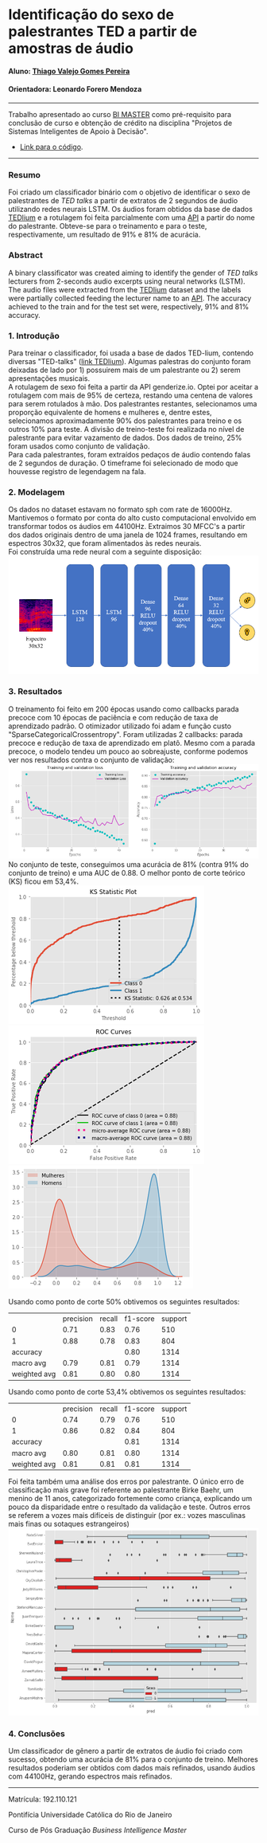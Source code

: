 # Identificação do sexo de palestrantes TED a partir de amostras de áudio

#### Aluno: [Thiago Valejo Gomes Pereira](https://github.com/valejop)
#### Orientadora: Leonardo Forero Mendoza

---

Trabalho apresentado ao curso [BI MASTER](https://ica.puc-rio.ai/bi-master) como pré-requisito para conclusão de curso e obtenção de crédito na disciplina "Projetos de Sistemas Inteligentes de Apoio à Decisão".

- [Link para o código](https://github.com/valejop/TEDlium_SexIdentification_BIMaster).

---

### Resumo

Foi criado um classificador binário com o objetivo de identificar o sexo de palestrantes de <i>TED talks</i> a partir de extratos de  2 segundos de áudio utilizando redes neurais LSTM. Os áudios foram obtidos da base de dados [TEDlium](https://www.openslr.org/51/) e a rotulagem foi feita parcialmente com uma [API](https://genderize.io/) a partir do nome do palestrante. Obteve-se para o treinamento e para o teste, respectivamente, um resultado de 91% e 81% de acurácia.

### Abstract 

A binary classificator was created aiming to identify the gender of <i>TED talks</i> lecturers from 2-seconds audio excerpts using neural networks (LSTM). The audio files were extracted from the [TEDlium]((https://www.openslr.org/51/)) dataset and the labels were partially collected feeding the lecturer name to an [API](https://genderize.io/). The accuracy achieved to the train and for the test set were, respectively, 91% and 81% accuracy.

### 1. Introdução
Para treinar o classificador, foi usada a base de dados TED-lium, contendo diversas "TED-talks" (<a href="https://www.openslr.org/51/">link  TEDlium</a>). Algumas palestras do conjunto foram deixadas de lado por 1) possuirem mais de um palestrante ou 2) serem apresentações musicais.<br>
A rotulagem de sexo foi feita a partir da API genderize.io. Optei por aceitar a rotulagem com mais de 95% de certeza, restando uma centena de valores para serem rotulados à mão. Dos palestrantes restantes, selecionamos uma proporção equivalente de homens e mulheres e, dentre estes, selecionamos aproximadamente 90% dos palestrantes para treino e os outros 10% para teste. A divisão de treino-teste foi realizada no nível de palestrante para evitar vazamento de dados. Dos dados de treino, 25% foram usados como conjunto de validação.<br>
Para cada palestrantes, foram extraídos pedaços de áudio contendo falas de 2 segundos de duração. O timeframe foi selecionado de modo que houvesse registro de legendagem na fala.<br>

### 2. Modelagem
Os dados no dataset estavam no formato sph com rate de 16000Hz. Mantivemos o formato por conta do alto custo computacional envolvido em transformar todos os áudios em 44100Hz. Extraimos 30 MFCC's a partir dos dados originais dentro de uma janela de 1024 frames, resultando em espectros 30x32, que foram alimentados às redes neurais.<br>
Foi construída uma rede neural com a seguinte disposição:<br>
<img src="Pics/NN.PNG"><br>

### 3. Resultados
O treinamento foi feito em 200 épocas usando como callbacks parada precoce com 10 épocas de paciência e com redução de taxa de aprendizado padrão. O otimizador utilizado foi adam e função custo "SparseCategoricalCrossentropy". Foram utilizadas 2 callbacks: parada precoce e redução de taxa de aprendizado em platô. Mesmo com a parada precoce, o modelo tendeu um pouco ao sobreajuste, conforme podemos ver nos resultados contra o conjunto de validação:<br>
<img src="Pics/train_val.png"><br>
No conjunto de teste, conseguimos uma acurácia de 81% (contra 91% do conjunto de treino) e uma AUC de 0.88. O melhor ponto de corte teórico (KS) ficou em 53,4%.<br>
<img src="Pics/ks_stat.png"><br>
<img src="Pics/ROC.png"><br>
<img src="Pics/Divisão.png"><br>

Usando como ponto de corte 50% obtivemos os seguintes resultados:
<table>
<tr><td></td><td>precision</td><td>recall</td><td>f1-score</td><td>support</td></tr>
<tr><td>    0</td><td>0.71</td><td>0.83</td><td>0.76</td><td>510</td></tr>
<tr><td>    1</td><td>0.88</td><td>0.78</td><td>0.83</td><td>804</td></tr>
<tr><td>    accuracy</td><td></td><td></td><td>0.80</td><td>1314</td></tr>
<tr><td>   macro avg</td><td>0.79</td><td>0.81</td><td>0.79</td><td>1314</td></tr>
<tr><td>weighted avg</td><td>0.81</td><td>0.80</td><td>0.80</td><td>1314</td></tr>
</table>

Usando como ponto de corte 53,4% obtivemos os seguintes resultados:
<table>
<tr><td></td><td>precision</td><td>recall</td><td>f1-score</td><td>support</td>
<tr><td>    0</td><td>0.74</td><td>0.79</td><td>0.76</td><td>510</td></tr>
<tr><td>    1</td><td>0.86</td><td>0.82</td><td>0.84</td><td>804</td></tr>
<tr><td>accuracy</td><td></td><td></td><td>0.81</td><td>1314</td></tr>
<tr><td>macro avg</td><td>0.80</td><td>0.81</td><td>0.80</td><td>1314</td></tr>
<tr><td>weighted avg</td><td>0.81</td><td>0.81</td><td>0.81</td><td>1314</td></tr>
</table>
Foi feita também uma análise dos erros por palestrante. O único erro de classificação mais grave foi referente ao palestrante Birke Baehr, um menino de 11 anos, categorizado fortemente como criança, explicando um pouco da disparidade entre o resultado da validação e teste. Outros erros se referem a vozes mais difíceis de distinguir (por ex.: vozes masculinas mais finas ou sotaques estrangeiros)<br>
<img src="Pics/Analise_Erro.png"><br>


### 4. Conclusões
Um classificador de gênero a partir de extratos de áudio foi criado com sucesso, obtendo uma acurácia de 81% para o conjunto de treino. Melhores resultados poderiam ser obtidos com dados mais refinados, usando áudios com 44100Hz, gerando espectros mais refinados.

---

Matrícula: 192.110.121

Pontifícia Universidade Católica do Rio de Janeiro

Curso de Pós Graduação *Business Intelligence Master*